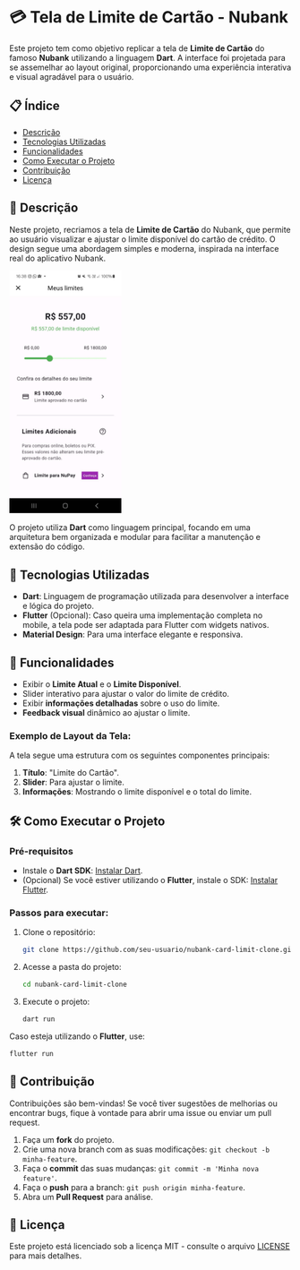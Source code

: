 
# 💳 Tela de Limite de Cartão - Nubank

Este projeto tem como objetivo replicar a tela de **Limite de Cartão** do famoso **Nubank** utilizando a linguagem **Dart**. A interface foi projetada para se assemelhar ao layout original, proporcionando uma experiência interativa e visual agradável para o usuário.

## 📋 Índice
- [Descrição](#-descrição)
- [Tecnologias Utilizadas](#-tecnologias-utilizadas)
- [Funcionalidades](#-funcionalidades)
- [Como Executar o Projeto](#-como-executar-o-projeto)
- [Contribuição](#-contribuição)
- [Licença](#-licença)

## 📄 Descrição

Neste projeto, recriamos a tela de **Limite de Cartão** do Nubank, que permite ao usuário visualizar e ajustar o limite disponível do cartão de crédito. O design segue uma abordagem simples e moderna, inspirada na interface real do aplicativo Nubank.

<img src="images/nulimite.jpeg" alt="Print da Tela" width="200"/>

O projeto utiliza **Dart** como linguagem principal, focando em uma arquitetura bem organizada e modular para facilitar a manutenção e extensão do código.

## 🚀 Tecnologias Utilizadas

- **Dart**: Linguagem de programação utilizada para desenvolver a interface e lógica do projeto.
- **Flutter** (Opcional): Caso queira uma implementação completa no mobile, a tela pode ser adaptada para Flutter com widgets nativos.
- **Material Design**: Para uma interface elegante e responsiva.

## 🔧 Funcionalidades

- Exibir o **Limite Atual** e o **Limite Disponível**.
- Slider interativo para ajustar o valor do limite de crédito.
- Exibir **informações detalhadas** sobre o uso do limite.
- **Feedback visual** dinâmico ao ajustar o limite.
  
### Exemplo de Layout da Tela:
A tela segue uma estrutura com os seguintes componentes principais:

1. **Título**: "Limite do Cartão".
2. **Slider**: Para ajustar o limite.
3. **Informações**: Mostrando o limite disponível e o total do limite.

## 🛠️ Como Executar o Projeto

### Pré-requisitos

- Instale o **Dart SDK**: [Instalar Dart](https://dart.dev/get-dart).
- (Opcional) Se você estiver utilizando o **Flutter**, instale o SDK: [Instalar Flutter](https://flutter.dev/docs/get-started/install).

### Passos para executar:

1. Clone o repositório:
   ```bash
   git clone https://github.com/seu-usuario/nubank-card-limit-clone.git
   ```
   
2. Acesse a pasta do projeto:
   ```bash
   cd nubank-card-limit-clone
   ```

3. Execute o projeto:
   ```bash
   dart run
   ```

Caso esteja utilizando o **Flutter**, use:
   ```bash
   flutter run
   ```

## 🤝 Contribuição

Contribuições são bem-vindas! Se você tiver sugestões de melhorias ou encontrar bugs, fique à vontade para abrir uma issue ou enviar um pull request.

1. Faça um **fork** do projeto.
2. Crie uma nova branch com as suas modificações: `git checkout -b minha-feature`.
3. Faça o **commit** das suas mudanças: `git commit -m 'Minha nova feature'`.
4. Faça o **push** para a branch: `git push origin minha-feature`.
5. Abra um **Pull Request** para análise.

## 📜 Licença

Este projeto está licenciado sob a licença MIT - consulte o arquivo [LICENSE](LICENSE) para mais detalhes.
